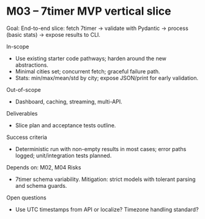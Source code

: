 # M03 – 7timer MVP vertical slice

Goal: End-to-end slice: fetch 7timer → validate with Pydantic → process (basic stats) → expose results to CLI.

In-scope
- Use existing starter code pathways; harden around the new abstractions.
- Minimal cities set; concurrent fetch; graceful failure path.
- Stats: min/max/mean/std by city; expose JSON/print for early validation.

Out-of-scope
- Dashboard, caching, streaming, multi-API.

Deliverables
- Slice plan and acceptance tests outline.

Success criteria
- Deterministic run with non-empty results in most cases; error paths logged; unit/integration tests planned.

Depends on: M02, M04
Risks
- 7timer schema variability. Mitigation: strict models with tolerant parsing and schema guards.

Open questions
- Use UTC timestamps from API or localize? Timezone handling standard?
